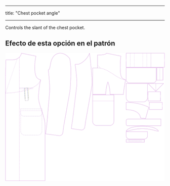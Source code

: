 - - -
title: "Chest pocket angle"
- - -

Controls the slant of the chest pocket.

## Efecto de esta opción en el patrón

![This image shows the effect of this option by superimposing several variants that have a different value for this option](carlton_chestpocketangle_sample.svg "Effect of this option on the pattern")
